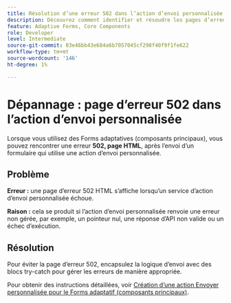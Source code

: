 ```yaml
---
title: Résolution d’une erreur 502 dans l’action d’envoi personnalisée pour le Forms adaptatif
description: Découvrez comment identifier et résoudre les pages d’erreur 502 qui se produisent lors de l’utilisation d’actions d’envoi personnalisées dans le Forms adaptatif (composants principaux). Ce guide explique les causes courantes, telles que les exceptions non gérées, et fournit des étapes de résolution.
feature: Adaptive Forms, Core Components
role: Developer
level: Intermediate
source-git-commit: 03e46bb43e684a6b7057045cf298f40f9f1fe622
workflow-type: tm+mt
source-wordcount: '146'
ht-degree: 1%

---
```



# Dépannage : page d’erreur 502 dans l’action d’envoi personnalisée

Lorsque vous utilisez des Forms adaptatives (composants principaux), vous pouvez rencontrer une erreur **502, page HTML**, après l’envoi d’un formulaire qui utilise une action d’envoi personnalisée.

## Problème

**Erreur :** une page d’erreur 502 HTML s’affiche lorsqu’un service d’action d’envoi personnalisée échoue.

**Raison :** cela se produit si l’action d’envoi personnalisée renvoie une erreur non gérée, par exemple, un pointeur nul, une réponse d’API non valide ou un échec d’exécution.

## Résolution

Pour éviter la page d’erreur 502, encapsulez la logique d’envoi avec des blocs try-catch pour gérer les erreurs de manière appropriée.

Pour obtenir des instructions détaillées, voir [Création d’une action Envoyer personnalisée pour le Forms adaptatif (composants principaux)](/help/forms/custom-submit-action-for-adaptive-forms-based-on-core-components.md).
